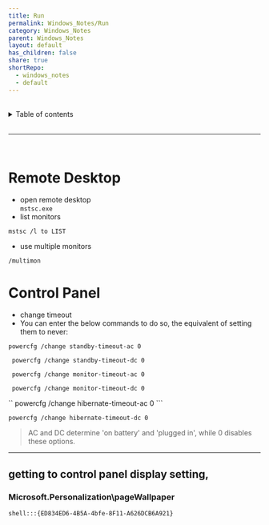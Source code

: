 ```yaml
---
title: Run
permalink: Windows_Notes/Run
category: Windows_Notes
parent: Windows_Notes
layout: default
has_children: false
share: true
shortRepo:
  - windows_notes
  - default
---
```


<br/>    
    
<details markdown="block">    
<summary>    
Table of contents    
</summary>    
{: .text-delta }    
1. TOC    
{:toc}    
</details>    
    
<br/>    
    
***    
    
<br/>    
    
# Remote Desktop    
    
- open remote desktop    
  ```mstsc.exe```    
- list monitors    
    
```    
mstsc /l to LIST    
```    
    
- use multiple monitors    
    
```    
/multimon    
```    
    
# Control Panel    
    
- change timeout    
- You can enter the below commands to do so, the equivalent of setting them to never:    
    
```powercfg /change standby-timeout-ac 0```    
    
``` powercfg /change standby-timeout-dc 0```    
    
``` powercfg /change monitor-timeout-ac 0```    
    
``` powercfg /change monitor-timeout-dc 0```    
    
`` powercfg /change hibernate-timeout-ac 0 ```    
    
``` powercfg /change hibernate-timeout-dc 0 ```    
    
    
> AC and DC determine \'on battery\' and \'plugged in\', while 0 disables    
> these options.    
    
***    
    
## getting to control panel display setting,    
    
### Microsoft.Personalization\\pageWallpaper    
    
```shell:::{ED834ED6-4B5A-4bfe-8F11-A626DCB6A921}```

